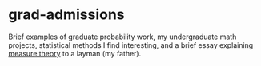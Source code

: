 # grad-admissions
Brief examples of graduate probability work, my undergraduate math projects, statistical methods I find interesting,
and a brief essay explaining [measure theory](measure_theory_essay.pdf) to a layman (my father). 
